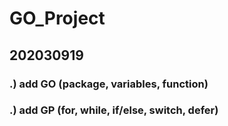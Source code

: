 # GO_Project
## 202030919
### .) add GO (package, variables, function)
### .) add GP (for, while, if/else, switch, defer)


